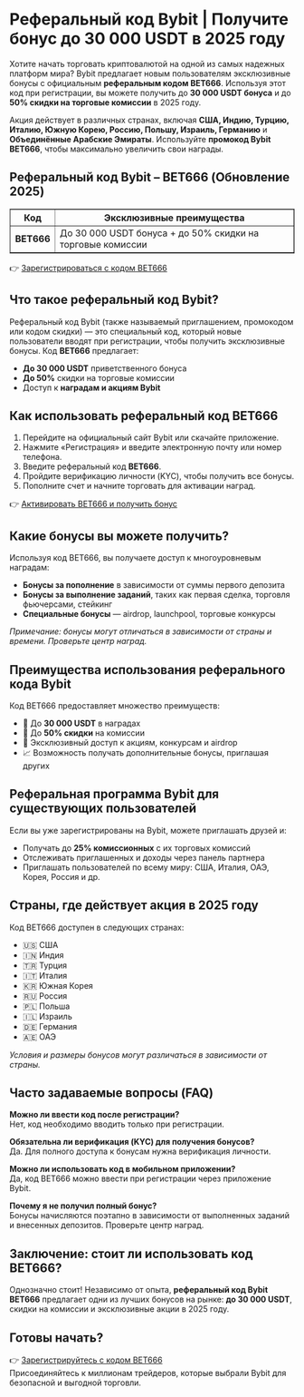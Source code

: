 <h1>Реферальный код Bybit | Получите бонус до 30 000 USDT в 2025 году</h1>
<p>Хотите начать торговать криптовалютой на одной из самых надежных платформ мира? Bybit предлагает новым пользователям эксклюзивные бонусы с официальным <strong>реферальным кодом BET666</strong>. Используя этот код при регистрации, вы можете получить до <strong>30 000 USDT бонуса</strong> и до <strong>50% скидки на торговые комиссии</strong> в 2025 году.</p>
<p>Акция действует в различных странах, включая <strong>США, Индию, Турцию, Италию, Южную Корею, Россию, Польшу, Израиль, Германию</strong> и <strong>Объединённые Арабские Эмираты</strong>. Используйте <strong>промокод Bybit BET666</strong>, чтобы максимально увеличить свои награды.</p>

<h2>Реферальный код Bybit – BET666 (Обновление 2025)</h2>
<table border="1" cellpadding="8" cellspacing="0">
<tr>
<th>Код</th>
<th>Эксклюзивные преимущества</th>
</tr>
<tr>
<td><strong>BET666</strong></td>
<td>До 30 000 USDT бонуса + до 50% скидки на торговые комиссии</td>
</tr>
</table>
<p>👉 <a href="https://partner.bybit.com/b/bet666">Зарегистрироваться с кодом BET666</a></p>

<h2>Что такое реферальный код Bybit?</h2>
<p>Реферальный код Bybit (также называемый приглашением, промокодом или кодом скидки) — это специальный код, который новые пользователи вводят при регистрации, чтобы получить эксклюзивные бонусы. Код <strong>BET666</strong> предлагает:</p>
<ul>
<li><strong>До 30 000 USDT</strong> приветственного бонуса</li>
<li><strong>До 50%</strong> скидки на торговые комиссии</li>
<li>Доступ к <strong>наградам и акциям Bybit</strong></li>
</ul>

<h2>Как использовать реферальный код BET666</h2>
<ol>
<li>Перейдите на официальный сайт Bybit или скачайте приложение.</li>
<li>Нажмите «Регистрация» и введите электронную почту или номер телефона.</li>
<li>Введите реферальный код <strong>BET666</strong>.</li>
<li>Пройдите верификацию личности (KYC), чтобы получить все бонусы.</li>
<li>Пополните счет и начните торговать для активации наград.</li>
</ol>
<p>👉 <a href="https://partner.bybit.com/b/bet666">Активировать BET666 и получить бонус</a></p>

<h2>Какие бонусы вы можете получить?</h2>
<p>Используя код BET666, вы получаете доступ к многоуровневым наградам:</p>
<ul>
<li><strong>Бонусы за пополнение</strong> в зависимости от суммы первого депозита</li>
<li><strong>Бонусы за выполнение заданий</strong>, таких как первая сделка, торговля фьючерсами, стейкинг</li>
<li><strong>Специальные бонусы</strong> — airdrop, launchpool, торговые конкурсы</li>
</ul>
<p><em>Примечание: бонусы могут отличаться в зависимости от страны и времени. Проверьте центр наград.</em></p>

<h2>Преимущества использования реферального кода Bybit</h2>
<p>Код BET666 предоставляет множество преимуществ:</p>
<ul>
<li>🎁 До <strong>30 000 USDT</strong> в наградах</li>
<li>💸 До <strong>50% скидки</strong> на комиссии</li>
<li>🎯 Эксклюзивный доступ к акциям, конкурсам и airdrop</li>
<li>📈 Возможность получать дополнительные бонусы, приглашая других</li>
</ul>

<h2>Реферальная программа Bybit для существующих пользователей</h2>
<p>Если вы уже зарегистрированы на Bybit, можете приглашать друзей и:</p>
<ul>
<li>Получать до <strong>25% комиссионных</strong> с их торговых комиссий</li>
<li>Отслеживать приглашенных и доходы через панель партнера</li>
<li>Приглашать пользователей по всему миру: США, Италия, ОАЭ, Корея, Россия и др.</li>
</ul>

<h2>Страны, где действует акция в 2025 году</h2>
<p>Код BET666 доступен в следующих странах:</p>
<ul>
<li>🇺🇸 США</li>
<li>🇮🇳 Индия</li>
<li>🇹🇷 Турция</li>
<li>🇮🇹 Италия</li>
<li>🇰🇷 Южная Корея</li>
<li>🇷🇺 Россия</li>
<li>🇵🇱 Польша</li>
<li>🇮🇱 Израиль</li>
<li>🇩🇪 Германия</li>
<li>🇦🇪 ОАЭ</li>
</ul>
<p><em>Условия и размеры бонусов могут различаться в зависимости от страны.</em></p>

<h2>Часто задаваемые вопросы (FAQ)</h2>
<p><strong>Можно ли ввести код после регистрации?</strong><br>Нет, код необходимо вводить только при регистрации.</p>
<p><strong>Обязательна ли верификация (KYC) для получения бонусов?</strong><br>Да. Для полного доступа к бонусам нужна верификация личности.</p>
<p><strong>Можно ли использовать код в мобильном приложении?</strong><br>Да, код BET666 можно ввести при регистрации через приложение Bybit.</p>
<p><strong>Почему я не получил полный бонус?</strong><br>Бонусы начисляются поэтапно в зависимости от выполненных заданий и внесенных депозитов. Проверьте центр наград.</p>

<h2>Заключение: стоит ли использовать код BET666?</h2>
<p>Однозначно стоит! Независимо от опыта, <strong>реферальный код Bybit BET666</strong> предлагает одни из лучших бонусов на рынке: <strong>до 30 000 USDT</strong>, скидки на комиссии и эксклюзивные акции в 2025 году.</p>

<h2>Готовы начать?</h2>
<p>👉 <a href="https://partner.bybit.com/b/bet666">Зарегистрируйтесь с кодом BET666</a><br>Присоединяйтесь к миллионам трейдеров, которые выбрали Bybit для безопасной и выгодной торговли.</p>
